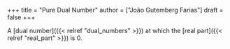 +++
title = "Pure Dual Number"
author = ["João Gutemberg Farias"]
draft = false
+++

A [dual number]({{< relref "dual_numbers" >}}) at which the [real part]({{< relref "real_part" >}}) is 0.

